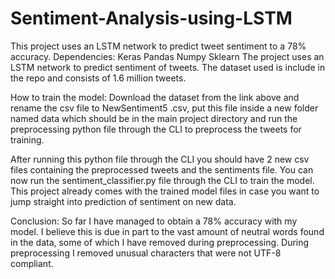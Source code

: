 # Sentiment-Analysis-using-LSTM
This project uses an LSTM network to predict tweet sentiment to a 78% accuracy.
Dependencies:
Keras
Pandas
Numpy
Sklearn
The project uses an LSTM network to predict sentiment of tweets. The dataset used is include in the repo and consists of 1.6 million tweets.

How to train the model:
Download the dataset from the link above and rename the csv file to NewSentiment5 .csv, put this file inside a new folder named data which should be in the main project directory and run the preprocessing python file through the CLI to preprocess the tweets for training.

After running this python file through the CLI you should have 2 new csv files containing the preprocessed tweets and the sentiments file. You can now run the sentiment_classifier.py file through the CLI to train the model. This project already comes with the trained model files in case you want to jump straight into prediction of sentiment on new data.

Conclusion:
So far I have managed to obtain a 78% accuracy with my model. I believe this is due in part to the vast amount of neutral words found in the data, some of which I have removed during preprocessing. During preprocessing I removed unusual characters that were not UTF-8 compliant.
    

